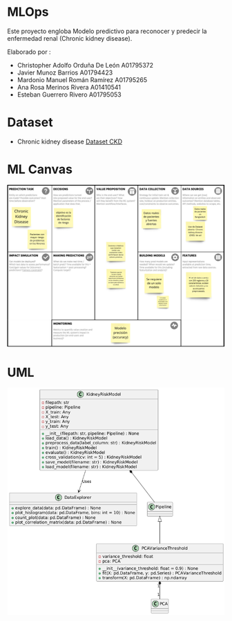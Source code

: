 # MLOps 

Este proyecto engloba Modelo predictivo para reconocer y predecir la enfermedad renal (Chronic kidney disease). 

Elaborado por : 

- Christopher Adolfo Orduña De León A01795372
- Javier Munoz Barrios A01794423
- Mardonio Manuel Román Ramírez A01795265
- Ana Rosa Merinos Rivera A01410541
- Esteban Guerrero Rivero A01795053

# Dataset  
- Chronic kidney disease
[Dataset CKD](https://archive.ics.uci.edu/dataset/857/risk+factor+prediction+of+chronic+kidney+disease)

# ML Canvas
![Alt text](MLCanvas.jpg "a title")



# UML
![Alt text](Class.png "a title")
